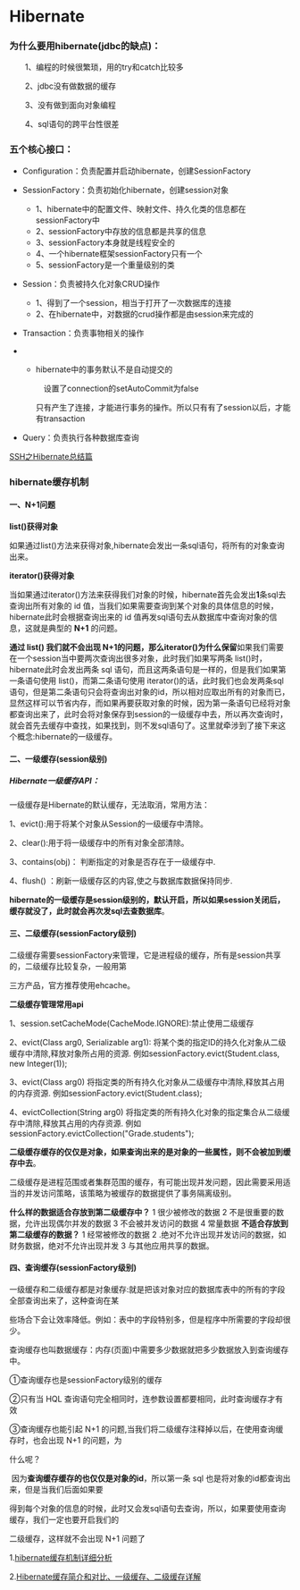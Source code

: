 # **Hibernate**

### 为什么要用hibernate(jdbc的缺点)：

　　1、编程的时候很繁琐，用的try和catch比较多

　　2、jdbc没有做数据的缓存

　　3、没有做到面向对象编程

　　4、sql语句的跨平台性很差

### 五个核心接口：

- Configuration：负责配置并启动hibernate，创建SessionFactory　　

- SessionFactory：负责初始化hibernate，创建session对象

  - 1、hibernate中的配置文件、映射文件、持久化类的信息都在sessionFactory中
  - 2、sessionFactory中存放的信息都是共享的信息
  - 3、sessionFactory本身就是线程安全的
  - 4、一个hibernate框架sessionFactory只有一个
  - 5、sessionFactory是一个重量级别的类

- Session：负责被持久化对象CRUD操作

  - 1、得到了一个session，相当于打开了一次数据库的连接
  - 2、在hibernate中，对数据的crud操作都是由session来完成的

- Transaction：负责事物相关的操作

- - hibernate中的事务默认不是自动提交的

    　设置了connection的setAutoCommit为false

    ​    只有产生了连接，才能进行事务的操作。所以只有有了session以后，才能有transaction

- Query：负责执行各种数据库查询

[SSH之Hibernate总结篇](https://www.cnblogs.com/Java-web-wy/p/6533672.html)

### hibernate缓存机制

#### 一、N+1问题

**list()获得对象**

如果通过list()方法来获得对象,hibernate会发出一条sql语句，将所有的对象查询出来。

**iterator()获得对象**

当如果通过iterator()方法来获得我们对象的时候，hibernate首先会发出**1**条sql去查询出所有对象的 id 值，当我们如果需要查询到某个对象的具体信息的时候，hibernate此时会根据查询出来的 id 值再发sql语句去从数据库中查询对象的信息，这就是典型的 **N+1** 的问题。

**通过 list() 我们就不会出现 N+1的问题，那么iterator()为什么保留**如果我们需要在一个session当中要两次查询出很多对象，此时我们如果写两条 list()时，hibernate此时会发出两条 sql 语句，而且这两条语句是一样的，但是我们如果第一条语句使用 list()，而第二条语句使用 iterator()的话，此时我们也会发两条sql语句，但是第二条语句只会将查询出对象的id，所以相对应取出所有的对象而已，显然这样可以节省内存，而如果再要获取对象的时候，因为第一条语句已经将对象都查询出来了，此时会将对象保存到session的一级缓存中去，所以再次查询时，就会首先去缓存中查找，如果找到，则不发sql语句了。这里就牵涉到了接下来这个概念:hibernate的一级缓存。

#### 二、一级缓存(session级别)

##### Hibernate一级缓存API：

一级缓存是Hibernate的默认缓存，无法取消，常用方法：

1、evict():用于将某个对象从Session的一级缓存中清除。

2、clear():用于将一级缓存中的所有对象全部清除。

3、contains(obj)： 判断指定的对象是否存在于一级缓存中. 

4、flush() ：刷新一级缓存区的内容,使之与数据库数据保持同步. 

**hibernate的一级缓存是session级别的，默认开启，所以如果session关闭后，缓存就没了，此时就会再次发sql去查数据库**。

#### 三、二级缓存(sessionFactory级别)

二级缓存需要sessionFactory来管理，它是进程级的缓存，所有是session共享的，二级缓存比较复杂，一般用第

三方产品，官方推荐使用ehcache。

**二级缓存管理常用api**

1、session.setCacheMode(CacheMode.IGNORE):禁止使用二级缓存

2、evict(Class arg0, Serializable arg1): 将某个类的指定ID的持久化对象从二级缓存中清除,释放对象所占用的资源. 例如sessionFactory.evict(Student.class, new Integer(1));  

3、evict(Class arg0)  将指定类的所有持久化对象从二级缓存中清除,释放其占用的内存资源. 
例如sessionFactory.evict(Student.class);  

4、evictCollection(String arg0)  将指定类的所有持久化对象的指定集合从二级缓存中清除,释放其占用的内存资源. 
例如sessionFactory.evictCollection("Grade.students"); 

**二级缓存缓存的仅仅是对象，如果查询出来的是对象的一些属性，则不会被加到缓存中去**。

二级缓存是进程范围或者集群范围的缓存，有可能出现并发问题，因此需要采用适当的并发访问策略，该策略为被缓存的数据提供了事务隔离级别。

**什么样的数据适合存放到第二级缓存中？**
1 很少被修改的数据
2 不是很重要的数据，允许出现偶尔并发的数据
3 不会被并发访问的数据
4 常量数据
**不适合存放到第二级缓存的数据？**
1 经常被修改的数据
2 .绝对不允许出现并发访问的数据，如财务数据，绝对不允许出现并发
3 与其他应用共享的数据。

#### 四、查询缓存(sessionFactory级别)

​	一级缓存和二级缓存都是对象缓存:就是把该对象对应的数据库表中的所有的字段全部查询出来了，这种查询在某

些场合下会让效率降低。例如：表中的字段特别多，但是程序中所需要的字段却很少。

​       查询缓存也叫数据缓存：内存(页面)中需要多少数据就把多少数据放入到查询缓存中。

①查询缓存也是sessionFactory级别的缓存

②只有当 HQL 查询语句完全相同时，连参数设置都要相同，此时查询缓存才有效

③查询缓存也能引起 N+1 的问题,当我们将二级缓存注释掉以后，在使用查询缓存时，也会出现 N+1 的问题，为

什么呢？

​	因为**查询缓存缓存的也仅仅是对象的id**，所以第一条 sql 也是将对象的id都查询出来，但是当我们后面如果要

得到每个对象的信息的时候，此时又会发sql语句去查询，所以，如果要使用查询缓存，我们一定也要开启我们的

二级缓存，这样就不会出现 N+1 问题了

1.[hibernate缓存机制详细分析](https://www.cnblogs.com/xiaoluo501395377/p/3377604.html)

2.[Hibernate缓存简介和对比、一级缓存、二级缓存详解](https://blog.csdn.net/u012518860/article/details/78256874)